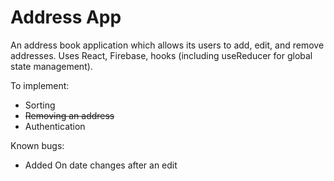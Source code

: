 # Address App

An address book application which allows its users to add, edit, and remove addresses. Uses React, Firebase, hooks (including useReducer for global state management).

To implement:
* Sorting
* ~~Removing an address~~
* Authentication

Known bugs:
* Added On date changes after an edit
